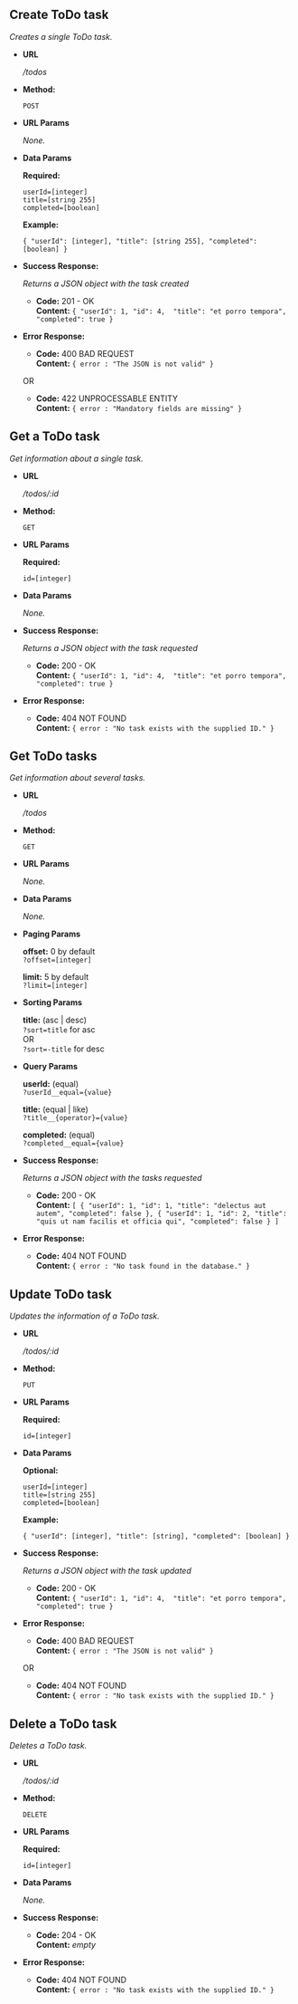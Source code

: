 **Create ToDo task**
----
  _Creates a single ToDo task._

* **URL**

  _/todos_

* **Method:**

  `POST`
  
* **URL Params**

  _None._

* **Data Params**

   **Required:**
 
   `userId=[integer]` <br />
   `title=[string 255]` <br />
   `completed=[boolean]`
   
   **Example:**

  `{
     "userId": [integer],
     "title": [string 255],
     "completed": [boolean]
  }`

* **Success Response:**

  _Returns a JSON object with the task created_

  * **Code:** 201 - OK <br />
    **Content:**
 `{
    "userId": 1,
    "id": 4, 
    "title": "et porro tempora",
    "completed": true
    }`
 
* **Error Response:**

  * **Code:** 400 BAD REQUEST <br />
    **Content:** `{ error : "The JSON is not valid" }`

  OR

  * **Code:** 422 UNPROCESSABLE ENTITY <br />
    **Content:** `{ error : "Mandatory fields are missing" }`
    
**Get a ToDo task**
----
  _Get information about a single task._

* **URL**

  _/todos/:id_

* **Method:**
  
  `GET`
  
* **URL Params**

   **Required:**
 
   `id=[integer]`

* **Data Params**

  _None._

* **Success Response:**
  
  _Returns a JSON object with the task requested_

  * **Code:** 200 - OK <br />
    **Content:**
 `{
    "userId": 1,
    "id": 4, 
    "title": "et porro tempora",
    "completed": true
    }`
 
* **Error Response:**

  * **Code:** 404 NOT FOUND <br />
    **Content:** `{ error : "No task exists with the supplied ID." }`
    
**Get ToDo tasks**
----
  _Get information about several tasks._

* **URL**

  _/todos_

* **Method:**
  
  `GET`
  
* **URL Params**

  _None._

* **Data Params**

  _None._
  
* **Paging Params**

  **offset:** 0 by default <br />
  `?offset=[integer]`
  
  **limit:** 5 by default <br />
  `?limit=[integer]`
  
* **Sorting Params**

  **title:** (asc | desc) <br />
  `?sort=title` for asc <br /> OR <br /> `?sort=-title` for desc
  
* **Query Params**

  **userId:** (equal) <br />
  `?userId__equal={value}`
  
  **title:** (equal | like) <br />
  `?title__{operator}={value}`
  
  **completed:** (equal) <br />
  `?completed__equal={value}`

* **Success Response:**
  
  _Returns a JSON object with the tasks requested_

  * **Code:** 200 - OK <br />
    **Content:**
 `[
  {
    "userId": 1,
    "id": 1,
    "title": "delectus aut autem",
    "completed": false
  },
  {
    "userId": 1,
    "id": 2,
    "title": "quis ut nam facilis et officia qui",
    "completed": false
  }
  ]`
 
* **Error Response:**

  * **Code:** 404 NOT FOUND <br />
    **Content:** `{ error : "No task found in the database." }`
    
**Update ToDo task**
----
  _Updates the information of a ToDo task._

* **URL**

  _/todos/:id_

* **Method:**

  `PUT`
  
* **URL Params**

   **Required:**
 
   `id=[integer]`

* **Data Params**

   **Optional:**
 
   `userId=[integer]` <br />
   `title=[string 255]` <br />
   `completed=[boolean]` <br />
   
   **Example:**

  `{
     "userId": [integer],
     "title": [string],
     "completed": [boolean]
   }`

* **Success Response:**

  _Returns a JSON object with the task updated_

  * **Code:** 200 - OK <br />
    **Content:**
 `{
    "userId": 1,
    "id": 4, 
    "title": "et porro tempora",
    "completed": true
    }`
 
* **Error Response:**

  * **Code:** 400 BAD REQUEST <br />
    **Content:** `{ error : "The JSON is not valid" }`
    
  OR
    
  * **Code:** 404 NOT FOUND <br />
    **Content:** `{ error : "No task exists with the supplied ID." }`
    
**Delete a ToDo task**
----
  _Deletes a ToDo task._

* **URL**

  _/todos/:id_

* **Method:**
  
  `DELETE`
  
* **URL Params**

  **Required:**
 
  `id=[integer]`

* **Data Params**

  _None._

* **Success Response:**

  * **Code:** 204 - OK <br />
    **Content:**
    _empty_
 
* **Error Response:**

  * **Code:** 404 NOT FOUND <br />
    **Content:** `{ error : "No task exists with the supplied ID." }`
